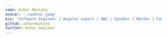 ```yaml
---
name: Azkar Moulana
avatar: './avatar.jpeg'
bio: 'Software Engineer | Angular expert | AWS | Speaker | Mentor | Community organizer | I make impossible things possible'
github: azkarmoulana
twitter: Azkar_moulana
---
```

